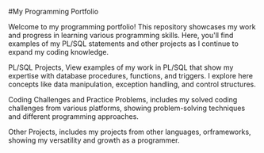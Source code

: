 #My Programming Portfolio


Welcome to my programming portfolio!
This repository showcases my work and progress in learning various programming skills. Here, you'll find examples of my PL/SQL statements and other projects as I continue to 
expand my coding knowledge. 

PL/SQL Projects, View examples of my work in PL/SQL that show my expertise with database procedures, functions, and triggers. I explore here concepts like data manipulation, exception handling, and control structures. 

Coding Challenges and Practice Problems, includes my solved coding challenges from various platforms, showing problem-solving techniques and different programming approaches. 

Other Projects, includes my projects from other languages,
orframeworks, showing my versatility and growth as a programmer.
